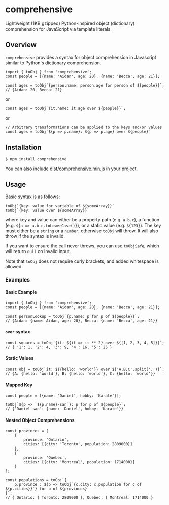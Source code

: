 # comprehensive
Lightweight (1KB gzipped) Python-inspired object (dictionary) comprehension for JavaScript via template literals.

## Overview
`comprehensive` provides a syntax for object comprehension in Javascript similar to Python's dictionary comprehension.

```
import { toObj } from 'comprehensive';
const people = [{name: 'Aidan', age: 20}, {name: 'Becca', age: 21}];

const ages = toObj`{person.name: person.age for person of ${people}}`;
// {Aidan: 20, Becca: 21}
```

or

```
const ages = toObj`{it.name: it.age over ${people}}`;
```

or

```
// Arbitrary transformations can be applied to the keys and/or values
const ages = toObj`${p => p.name}: ${p => p.age} over ${people}`
```

## Installation
```
$ npm install comprehensive
```

You can also include [dist/comprehensive.min.js](https://github.com/aoldershaw/comprehensive/blob/master/dist/comprehensive.min.js) in your project.

## Usage
Basic syntax is as follows:
```
toObj`{key: value for variable of ${someArray}}`
toObj`{key: value over ${someArray}}`
```

where key and value can either be a property path (e.g. `a.b.c`), a function (e.g. `${a => a.b.c.toLowerCase()}`), or a static value (e.g. `${123}`). The key must either be a `string` or a `number`, otherwise `toObj` will throw. It will also throw if the syntax is invalid.

If you want to ensure the call never throws, you can use `toObjSafe`, which will return `null` on invalid input.

Note that `toObj` does not require curly brackets, and added whitespace is allowed.

### Examples
#### Basic Example
```
import { toObj } from 'comprehensive';
const people = [{name: 'Aidan', age: 20}, {name: 'Becca', age: 21}];

const personLookup = toObj`{p.name: p for p of ${people}}`;
// {Aidan: {name: Aidan, age: 20}, Becca: {name: 'Becca', age: 21}}
```

#### `over` syntax
```
const squares = toObj`{it: ${it => it ** 2} over ${[1, 2, 3, 4, 5]}}`;
// { '1': 1, '2': 4, '3': 9, '4': 16, '5': 25 }
```

#### Static Values
```
const obj = toObj`it: ${{hello: 'world'}} over ${'A,B,C'.split(',')}`;
// {A: {hello: 'world'}, B: {hello: 'world'}, C: {hello: 'world'}}
```

#### Mapped Key
```
const people = [{name: 'Daniel', hobby: 'Karate'}];

toObj`${p => `${p.name}-san`}: p for p of ${people}`;
// {'Daniel-san': {name: 'Daniel', hobby: 'Karate'}}
```

#### Nested Object Comprehensions
```
const provinces = [
    {
        province: 'Ontario',
        cities: [{city: 'Toronto', population: 2809000}]
    },
    {
        province: 'Quebec',
        cities: [{city: 'Montreal', population: 1714000}]
    }
];

const populations = toObj`{
    p.province : ${p => toObj`{c.city: c.population for c of ${p.cities}}`} for p of ${provinces}
}`;
// { Ontario: { Toronto: 2809000 }, Quebec: { Montreal: 1714000 }
```
